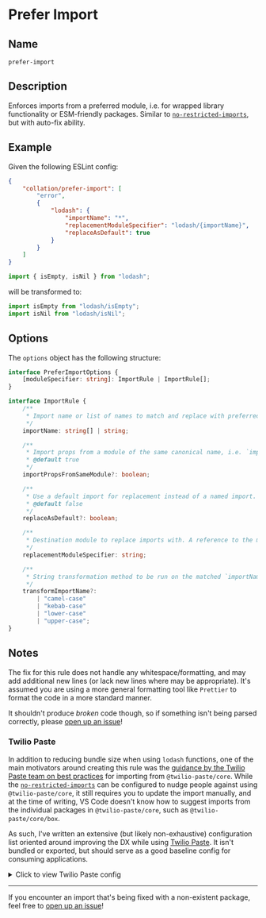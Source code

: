 # Prefer Import

## Name

`prefer-import`

## Description

Enforces imports from a preferred module, i.e. for wrapped library functionality or ESM-friendly packages. Similar to [`no-restricted-imports`](https://eslint.org/docs/latest/rules/no-restricted-imports), but with auto-fix ability.

## Example

Given the following ESLint config:

```json
{
    "collation/prefer-import": [
        "error",
        {
            "lodash": {
                "importName": "*",
                "replacementModuleSpecifier": "lodash/{importName}",
                "replaceAsDefault": true
            }
        }
    ]
}
```

```ts
import { isEmpty, isNil } from "lodash";
```

will be transformed to:

```ts
import isEmpty from "lodash/isEmpty";
import isNil from "lodash/isNil";
```

## Options

The `options` object has the following structure:

```ts
interface PreferImportOptions {
    [moduleSpecifier: string]: ImportRule | ImportRule[];
}

interface ImportRule {
    /**
     * Import name or list of names to match and replace with preferred module imports. Can also be a wildcard ('*') to match any import from the `moduleSpecifier`, or a glob pattern ('Modal*'), using `minimatch` for pattern matching.
     */
    importName: string[] | string;

    /**
     * Import props from a module of the same canonical name, i.e. `import { AlertProps } from '@twilio-paste/core/alert';` instead of from `'@twilio-paste/core/alert-props'`
     * @default true
     */
    importPropsFromSameModule?: boolean;

    /**
     * Use a default import for replacement instead of a named import.
     * @default false
     */
    replaceAsDefault?: boolean;

    /**
     * Destination module to replace imports with. A reference to the matched import name can be used with the variable `{importName}`, e.g. 'lodash/{importName}'
     */
    replacementModuleSpecifier: string;

    /**
     * String transformation method to be run on the matched `importName`. Only applicable if `replacementModuleSpecifier` has the replacement variable `{importName}`.
     */
    transformImportName?:
        | "camel-case"
        | "kebab-case"
        | "lower-case"
        | "upper-case";
}
```

## Notes

The fix for this rule does not handle any whitespace/formatting, and may add additional new lines (or lack new lines where may be appropriate). It's assumed you are using a more general formatting tool like `Prettier` to format the code in a more standard manner.

It shouldn't produce _broken_ code though, so if something isn't being parsed correctly, please [open up an issue](https://github.com/brandongregoryscott/eslint-plugin-collation/issues/new/choose)!

### Twilio Paste

In addition to reducing bundle size when using `lodash` functions, one of the main motivators around creating this rule was the [guidance by the Twilio Paste team on best practices](https://paste.twilio.design/core) for importing from `@twilio-paste/core`. While the [`no-restricted-imports`](https://eslint.org/docs/latest/rules/no-restricted-imports) can be configured to nudge people against using `@twilio-paste/core`, it still requires you to update the import manually, and at the time of writing, VS Code doesn't know how to suggest imports from the individual packages in `@twilio-paste/core`, such as `@twilio-paste/core/box`.

As such, I've written an extensive (but likely non-exhaustive) configuration list oriented around improving the DX while using [Twilio Paste](https://paste.twilio.design/). It isn't bundled or exported, but should serve as a good baseline config for consuming applications.

<details>
<summary>Click to view Twilio Paste config</summary>

```json
{
    "@twilio-paste/core": [
        {
            "importName": ["AlertDialog*"],
            "replacementModuleSpecifier": "@twilio-paste/core/alert-dialog"
        },
        {
            "importName": ["Alert*"],
            "replacementModuleSpecifier": "@twilio-paste/core/alert"
        },
        {
            "importName": ["Anchor*", "isExternalUrl", "secureExternalLink"],
            "replacementModuleSpecifier": "@twilio-paste/core/anchor"
        },
        {
            "importName": [
                "BOX_PROPS_TO_BLOCK",
                "Box*",
                "StyledBox",
                "getCustomElementStyles",
                "safelySpreadBoxProps"
            ],
            "replacementModuleSpecifier": "@twilio-paste/core/box"
        },
        {
            "importName": ["Breadcrumb*"],
            "replacementModuleSpecifier": "@twilio-paste/core/breadcrumb"
        },
        {
            "importName": ["ButtonGroup*"],
            "replacementModuleSpecifier": "@twilio-paste/core/button-group"
        },
        {
            "importName": ["Button*", "DestructiveSecondaryButtonToggleStyles"],
            "replacementModuleSpecifier": "@twilio-paste/core/button"
        },
        {
            "importName": ["Callout*"],
            "replacementModuleSpecifier": "@twilio-paste/core/callout"
        },
        {
            "importName": ["ChatComposer*"],
            "replacementModuleSpecifier": "@twilio-paste/core/chat-composer"
        },
        {
            "importName": ["*Chat*", "ComposerAttachmentCard"],
            "replacementModuleSpecifier": "@twilio-paste/core/chat-log"
        },
        {
            "importName": ["Checkbox*"],
            "replacementModuleSpecifier": "@twilio-paste/core/checkbox"
        },
        {
            "importName": ["CodeBlock*"],
            "replacementModuleSpecifier": "@twilio-paste/core/code-block"
        },
        {
            "importName": ["*ComboboxPrimitive*", "useMultiSelectPrimitive"],
            "replacementModuleSpecifier": "@twilio-paste/core/combobox-primitive"
        },
        {
            "importName": ["*Combobox*"],
            "replacementModuleSpecifier": "@twilio-paste/core/combobox"
        },
        {
            "importName": ["DataGrid*"],
            "replacementModuleSpecifier": "@twilio-paste/core/data-grid"
        },
        {
            "importName": ["DatePicker*", "formatReturnDate"],
            "replacementModuleSpecifier": "@twilio-paste/core/date-picker"
        },
        {
            "importName": ["*DescriptionList*"],
            "replacementModuleSpecifier": "@twilio-paste/core/description-list"
        },
        {
            "importName": [
                "DisclosurePrimitive*",
                "useDisclosurePrimitiveState"
            ],
            "replacementModuleSpecifier": "@twilio-paste/core/disclosure-primitive"
        },
        {
            "importName": [
                "Disclosure*",
                "AnimatedDisclosureContent",
                "useDisclosureState"
            ],
            "replacementModuleSpecifier": "@twilio-paste/core/disclosure"
        },
        {
            "importName": ["DisplayPill*"],
            "replacementModuleSpecifier": "@twilio-paste/core/display-pill-group"
        },
        {
            "importName": ["FilePicker*"],
            "replacementModuleSpecifier": "@twilio-paste/core/file-picker"
        },
        {
            "importName": ["FileUploader*"],
            "replacementModuleSpecifier": "@twilio-paste/core/file-uploader"
        },
        {
            "importName": ["*FormPill*"],
            "replacementModuleSpecifier": "@twilio-paste/core/form-pill-group"
        },
        {
            "importName": ["Form*"],
            "replacementModuleSpecifier": "@twilio-paste/core/form"
        },
        {
            "importName": ["Grid*", "Column*"],
            "replacementModuleSpecifier": "@twilio-paste/core/grid"
        },
        {
            "importName": ["Heading*"],
            "replacementModuleSpecifier": "@twilio-paste/core/heading"
        },
        {
            "importName": ["HelpText*"],
            "replacementModuleSpecifier": "@twilio-paste/core/help-text"
        },
        {
            "importName": ["InPageNavigation*"],
            "replacementModuleSpecifier": "@twilio-paste/core/in-page-navigation"
        },
        {
            "importName": [
                "InputBox*",
                "InputChevronWrapper",
                "Prefix*",
                "Suffix*",
                "getInputChevronIconColor"
            ],
            "replacementModuleSpecifier": "@twilio-paste/core/input-box"
        },
        {
            "importName": ["Input*"],
            "replacementModuleSpecifier": "@twilio-paste/core/input"
        },
        {
            "importName": ["Label*", "RequiredDot*"],
            "replacementModuleSpecifier": "@twilio-paste/core/label"
        },
        {
            "importName": ["*ListboxPrimitive*"],
            "replacementModuleSpecifier": "@twilio-paste/core/listbox-primitive"
        },
        {
            "importName": ["List*", "OrderedList", "UnorderedList"],
            "replacementModuleSpecifier": "@twilio-paste/core/list"
        },
        {
            "importName": ["Media*"],
            "replacementModuleSpecifier": "@twilio-paste/core/media-object"
        },
        {
            "importName": ["*MenuPrimitive*"],
            "replacementModuleSpecifier": "@twilio-paste/core/menu-primitive"
        },
        {
            "importName": ["*Menu*"],
            "replacementModuleSpecifier": "@twilio-paste/core/menu"
        },
        {
            "importName": ["*MinimizableDialog*"],
            "replacementModuleSpecifier": "@twilio-paste/core/minimizable-dialog"
        },
        {
            "importName": ["*NonModalDialog*Primitive*"],
            "replacementModuleSpecifier": "@twilio-paste/core/non-modal-dialog-primitive"
        },
        {
            "importName": ["SideModal*", "useSideModalState"],
            "replacementModuleSpecifier": "@twilio-paste/core/side-modal"
        },
        {
            "importName": ["*Modal*", "modal*Styles"],
            "replacementModuleSpecifier": "@twilio-paste/core/modal"
        },
        {
            "importName": ["Pagination*"],
            "replacementModuleSpecifier": "@twilio-paste/core/pagination"
        },
        {
            "importName": ["Popover*", "usePopoverState"],
            "replacementModuleSpecifier": "@twilio-paste/core/popover"
        },
        {
            "importName": ["RadioButton*"],
            "replacementModuleSpecifier": "@twilio-paste/core/radio-button-group"
        },
        {
            "importName": ["Radio*"],
            "replacementModuleSpecifier": "@twilio-paste/core/radio-group"
        },
        {
            "importName": ["Select*", "Option*"],
            "replacementModuleSpecifier": "@twilio-paste/core/select"
        },
        {
            "importName": ["Sidebar*"],
            "replacementModuleSpecifier": "@twilio-paste/core/sidebar"
        },
        {
            "importName": [
                "Stack*",
                "getStackChildMargins",
                "getStackDisplay",
                "getStackStyles"
            ],
            "replacementModuleSpecifier": "@twilio-paste/core/stack"
        },
        {
            "importName": ["Switch*"],
            "replacementModuleSpecifier": "@twilio-paste/core/switch"
        },
        {
            "importName": [
                "Table*",
                "TBody*",
                "TFoot*",
                "THead*",
                "Td*",
                "Th*",
                "Tr",
                "TrProp*"
            ],
            "replacementModuleSpecifier": "@twilio-paste/core/table"
        },
        {
            "importName": ["Tab*", "useTabState"],
            "replacementModuleSpecifier": "@twilio-paste/core/tabs"
        },
        {
            "importName": [
                "Text*",
                "StyledText",
                "TEXT_PROPS_TO_BLOCK",
                "safelySpreadTextProps"
            ],
            "replacementModuleSpecifier": "@twilio-paste/core/text"
        },
        {
            "importName": ["TimePicker*", "formatReturnTime"],
            "replacementModuleSpecifier": "@twilio-paste/core/time-picker"
        },
        {
            "importName": ["Toast*", "AnimatedToast", "useToaster"],
            "replacementModuleSpecifier": "@twilio-paste/core/toast"
        },
        {
            "importName": ["TooltipPrimitive*", "useTooltipPrimitiveState"],
            "replacementModuleSpecifier": "@twilio-paste/core/tooltip-primitive"
        },
        {
            "importName": ["Tooltip*", "useTooltipState"],
            "replacementModuleSpecifier": "@twilio-paste/core/tooltip"
        },
        {
            "importName": "*",
            "replacementModuleSpecifier": "@twilio-paste/core/{importName}",
            "transformImportName": "kebab-case"
        }
    ]
}
```

</details>

---

If you encounter an import that's being fixed with a non-existent package, feel free to [open up an issue](https://github.com/brandongregoryscott/eslint-plugin-collation/issues/new/choose)!
